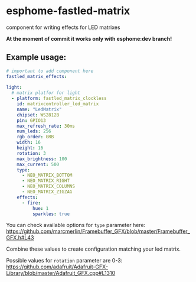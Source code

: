 # esphome-fastled-matrix
component for writing effects for LED matrixes

**At the moment of commit it works only with esphome:dev branch!**

## Example usage:

``` yaml
# important to add component here
fastled_matrix_effects:
  
light:
  # matrix platfor for light
  - platform: fastled_matrix_clockless
    id: matrixcontroller_led_matrix
    name: "LedMatrix"
    chipset: WS2812B
    pin: GPIO13
    max_refresh_rate: 30ms
    num_leds: 256
    rgb_order: GRB
    width: 16
    height: 16
    rotation: 3
    max_brightness: 100
    max_current: 500
    type:
      - NEO_MATRIX_BOTTOM
      - NEO_MATRIX_RIGHT
      - NEO_MATRIX_COLUMNS
      - NEO_MATRIX_ZIGZAG
    effects:
      - fire:
          hue: 1
          sparkles: true
```

You can check available options for `type` parameter here: https://github.com/marcmerlin/Framebuffer_GFX/blob/master/Framebuffer_GFX.h#L43

Combine these values to create configuration matching your led matrix.

Possible values for `rotation` parameter are 0-3: https://github.com/adafruit/Adafruit-GFX-Library/blob/master/Adafruit_GFX.cpp#L1310
